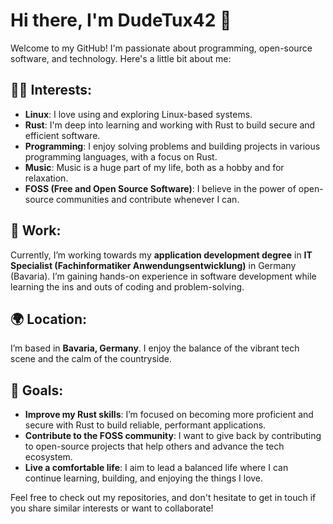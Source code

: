 # Hi there, I'm DudeTux42 👋

Welcome to my GitHub! I'm passionate about programming, open-source software, and technology. Here's a little bit about me:

## 👨‍💻 Interests:
- **Linux**: I love using and exploring Linux-based systems.
- **Rust**: I'm deep into learning and working with Rust to build secure and efficient software.
- **Programming**: I enjoy solving problems and building projects in various programming languages, with a focus on Rust.
- **Music**: Music is a huge part of my life, both as a hobby and for relaxation.
- **FOSS (Free and Open Source Software)**: I believe in the power of open-source communities and contribute whenever I can.

## 💼 Work:
Currently, I’m working towards my **application development degree** in **IT Specialist (Fachinformatiker Anwendungsentwicklung)** in Germany (Bavaria). I’m gaining hands-on experience in software development while learning the ins and outs of coding and problem-solving.

## 🌍 Location:
I’m based in **Bavaria, Germany**. I enjoy the balance of the vibrant tech scene and the calm of the countryside.

## 🎯 Goals:
- **Improve my Rust skills**: I’m focused on becoming more proficient and secure with Rust to build reliable, performant applications.
- **Contribute to the FOSS community**: I want to give back by contributing to open-source projects that help others and advance the tech ecosystem.
- **Live a comfortable life**: I aim to lead a balanced life where I can continue learning, building, and enjoying the things I love.

Feel free to check out my repositories, and don't hesitate to get in touch if you share similar interests or want to collaborate!
